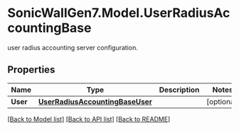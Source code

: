 # SonicWallGen7.Model.UserRadiusAccountingBase
user radius accounting server configuration.

## Properties

Name | Type | Description | Notes
------------ | ------------- | ------------- | -------------
**User** | [**UserRadiusAccountingBaseUser**](UserRadiusAccountingBaseUser.md) |  | [optional] 

[[Back to Model list]](../README.md#documentation-for-models) [[Back to API list]](../README.md#documentation-for-api-endpoints) [[Back to README]](../README.md)

